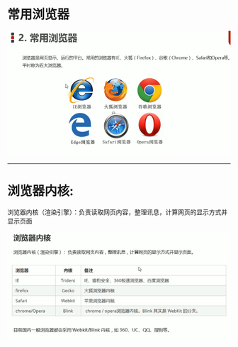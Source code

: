 

# 常用浏览器

![20200901231209](https://raw.githubusercontent.com/jerrychan807/imggg/master/image/20200901231209.png)

----

# 浏览器内核:

浏览器内核（渲染引擎）：负责读取网页内容，整理讯息，计算网页的显示方式并显示页面

![20200901231355](https://raw.githubusercontent.com/jerrychan807/imggg/master/image/20200901231355.png)